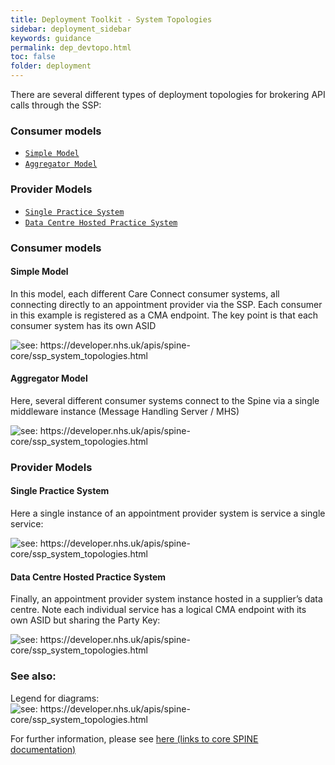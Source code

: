 ```yaml
---
title: Deployment Toolkit - System Topologies
sidebar: deployment_sidebar
keywords: guidance
permalink: dep_devtopo.html
toc: false
folder: deployment
---
```


There are several different types of deployment topologies for brokering API calls through the SSP:

### Consumer models
- [`Simple Model`](#simple-model)
- [`Aggregator Model`](#aggregator-model)
### Provider Models
- [`Single Practice System`](#single-practice-system)
- [`Data Centre Hosted Practice System`](#data-centre-hosted-practice-system)

### Consumer models

#### Simple Model

In this model, each different Care Connect consumer systems, all connecting directly to an appointment provider via the SSP. Each consumer in this example is registered as a CMA endpoint. The key point is that each consumer system has its own ASID

<img src="https://developer.nhs.uk/apis/spine-core/images/integration/consumer-topology1-simple.png" alt=" see: https://developer.nhs.uk/apis/spine-core/ssp_system_topologies.html">

#### Aggregator Model

Here, several different consumer systems connect to the Spine via a single middleware instance (Message Handling Server / MHS)

<img src="https://developer.nhs.uk/apis/spine-core/images/integration/consumer-topology2-aggregator.png" alt="see: https://developer.nhs.uk/apis/spine-core/ssp_system_topologies.html">

### Provider Models

#### Single Practice System

Here a single instance of an appointment provider system is service a single service:

<img src="https://developer.nhs.uk/apis/spine-core/images/integration/provider-topology1-single.png" alt="see: https://developer.nhs.uk/apis/spine-core/ssp_system_topologies.html">

#### Data Centre Hosted Practice System

Finally, an appointment provider system instance hosted in a supplier’s data centre. Note each individual service has a logical CMA endpoint with its own ASID but sharing the Party Key:

<img src="https://developer.nhs.uk/apis/spine-core/images/integration/provider-topology2-datacentre.png" alt="see: https://developer.nhs.uk/apis/spine-core/ssp_system_topologies.html">

### See also:

Legend for diagrams: 
<img src="https://developer.nhs.uk/apis/spine-core/images/integration/provider-topology2-datacentre.png" alt="see: https://developer.nhs.uk/apis/spine-core/ssp_system_topologies.html">


For further information, please see <a href="https://developer.nhs.uk/apis/spine-core/images/integration/topologies-legend.png" target="_blank">here (links to core SPINE documentation)</a>
